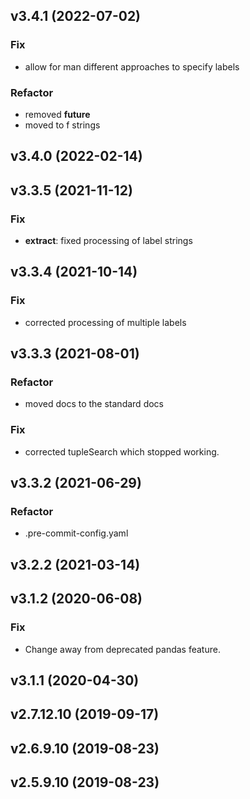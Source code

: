 ## v3.4.1 (2022-07-02)

### Fix

- allow for man different approaches to specify labels

### Refactor

- removed __future__
- moved to f strings

## v3.4.0 (2022-02-14)

## v3.3.5 (2021-11-12)

### Fix

- **extract**: fixed processing of label strings

## v3.3.4 (2021-10-14)

### Fix

- corrected processing of multiple labels

## v3.3.3 (2021-08-01)

### Refactor

- moved docs to the standard docs

### Fix

- corrected tupleSearch which stopped working.

## v3.3.2 (2021-06-29)

### Refactor

- .pre-commit-config.yaml

## v3.2.2 (2021-03-14)

## v3.1.2 (2020-06-08)

### Fix

- Change away from deprecated pandas feature.

## v3.1.1 (2020-04-30)

## v2.7.12.10 (2019-09-17)

## v2.6.9.10 (2019-08-23)

## v2.5.9.10 (2019-08-23)
